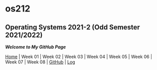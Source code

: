 # os212
## Operating Systems 2021-2 (Odd Semester 2021/2022)

***Welcome to My GitHub Page***

[Home](https://ardanisar.github.io/os212/) | Week 01 | Week 02 | Week 03 | Week 04 | Week 05 | Week 06 | Week 07 | Week 08 | [GitHub](https://github.com/ardanisar) | [Log](https://ardanisar.github.io/os212/TXT/mylog.txt)
